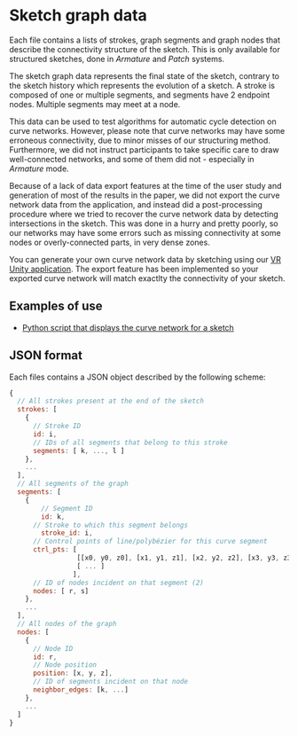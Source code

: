 # Sketch graph data

Each file contains a lists of strokes, graph segments and graph nodes that describe the connectivity structure of the sketch. This is only available for structured sketches, done in *Armature* and *Patch* systems.

The sketch graph data represents the final state of the sketch, contrary to the sketch history which represents the evolution of a sketch. A stroke is composed of one or multiple segments, and segments have 2 endpoint nodes. Multiple segments may meet at a node.

This data can be used to test algorithms for automatic cycle detection on curve networks. However, please note that curve networks may have some erroneous connectivity, due to minor misses of our structuring method. Furthermore, we did not instruct participants to take specific care to draw well-connected networks, and some of them did not - especially in *Armature* mode.

Because of a lack of data export features at the time of the user study and generation of most of the results in the paper, we did not export the curve network data from the application, and instead did a post-processing procedure where we tried to recover the curve network data by detecting intersections in the sketch. This was done in a hurry and pretty poorly, so our networks may have some errors such as missing connectivity at some nodes or overly-connected parts, in very dense zones.

You can generate your own curve network data by sketching using our [VR Unity application](https://gitlab.inria.fr/D3/cassie). The export feature has been implemented so your exported curve network will match exactlty the connectivity of your sketch.



## Examples of use

* [Python script that displays the curve network for a sketch](../../scripts/example_sketch_graph.py)

## JSON format

Each files contains a JSON object described by the following scheme:

```js
{
  // All strokes present at the end of the sketch
  strokes: [
    {
      // Stroke ID
      id: i,
      // IDs of all segments that belong to this stroke
      segments: [ k, ..., l ]
    },
    ...
  ],
  // All segments of the graph
  segments: [
    {
    	// Segment ID
    	id: k,
      // Stroke to which this segment belongs
    	stroke_id: i,
      // Control points of line/polybézier for this curve segment
      ctrl_pts: [
                 [[x0, y0, z0], [x1, y1, z1], [x2, y2, z2], [x3, y3, z3]], // ctrl pts for 1 cubic bezier
                 [ ... ]
                ],
      // ID of nodes incident on that segment (2)
      nodes: [ r, s]
    },
    ...
  ],
  // All nodes of the graph
  nodes: [
    {
      // Node ID
      id: r,
      // Node position
      position: [x, y, z],
      // ID of segments incident on that node
      neighbor_edges: [k, ...]
    },
    ...
  ]
}
```

